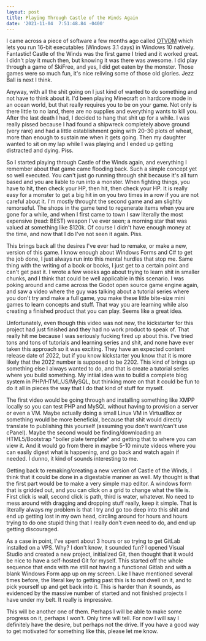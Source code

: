 ```yaml
--- 
layout: post 
title: Playing Through Castle of the Winds Again 
date: '2021-11-04  7:51:48.84 -0400' 
--- 
```

I came across a piece of software a few months ago called [OTVDM](http://www.columbia.edu/~em36/otvdm.html) 
which lets you run 16-bit executables (Windows 3.1 days) in Windows 10 natively. Fantastic! Castle of the Winds 
was the first game I tried and it worked great. I didn't play it much then, but knowing it was there was 
awesome. I did play through a game of SkiFree, and yes, I did get eaten by the monster. Those games were so much 
fun, it's nice reliving some of those old glories. Jezz Ball is next I think. 

Anyway, with all the shit going on I just kind of wanted to do something and not have to think about it. I'd 
been playing Minecraft on hardcore mode in an ocean world, but that really requires you to be on your game. Not 
only is there little to no land, there are no supplies and everything wants to kill you. After the last death I 
had, I decided to hang that shit up for a while. I was really pissed because I had found a shipwreck completely 
above ground (very rare) and had a little establishment going with 20-30 plots of wheat, more than enough to 
sustain me when it gets going. Then my daughter wanted to sit on my lap while I was playing and I ended up 
getting distracted and dying. Piss. 

So I started playing through Castle of the Winds again, and everything I remember about that game came flooding 
back. Such a simple concept yet so well executed. You can't just go running through shit because it's all turn 
based and you are liable to run into a monster. When fighting things, you have to hit, then check your HP, then 
hit, then check your HP. It is really easy for a monster to get a big hit in on you two times in a row if you 
are not careful about it. I'm mostly throught the second game and am slightly remorseful. The shops in the game 
tend to regenerate items when you are gone for a while, and when I first came to town I saw literally the most 
expensive (read: BEST) weapon I've ever seen; a morning star that was valued at something like $120k. Of course 
I didn't have enough money at the time, and now that I do I've not seen it again. Piss.

This brings back all the desires I've ever had to remake, or make a new, version of this game. I know enough 
about Windows Forms and C# to get the job done, I just always run into this mental hurdles that stop me. Same 
thing with the writing of a book or books, I just get to a certain point and can't get past it. I wrote a few 
weeks ago about trying to learn shit in smaller chunks, and I think that could be well applicable in this 
scenario. I was poking around and came across the Godot open source game engine again, and saw a video where the 
guy was talking about a tutorial series where you don't try and make a full game, you make these little 
bite-size mini games to learn concepts and stuff. That way you are learning while also creating a finished 
product that you can play. Seems like a great idea.

Unfortunately, even though this video was not new, the kickstarter for this project had just finished and they 
had no work product to speak of. That really hit me because I was seriously fucking fired up about this. I've 
tried tons and tons of tutorials and learning series and shit, and none have ever taken this approach so it was 
exciting. They have an expected content release date of 2022, but if you know kickstarter you know that it is 
more likely that the 2022 number is supposed to be 2202. This kind of brings up something else I always wanted 
to do, and that is create a tutorial series where you build something. My intiial idea was to build a complete 
blog system in PHP/HTML/JS/MySQL, but thinking more on that it could be fun to do it all in pieces the way that 
I do that kind of stuff for myself.

The first video would be going through and installing something like XMPP locally so you can 
test PHP and MySQL without having to provision a server or even a VM. Maybe actually doing a 
small Linux VM in VirtualBox or something would be more beneficial, because that shit would 
directly translate to publishing this yourself (assuming you don't want/can't use cPanel). Maybe 
the second would be finding/downloading an HTML5/Bootstrap "boiler plate template" and getting that to where you 
can view it. And it would go from there in maybe 5-10 minute videos where you can easily digest what is 
happening, and go back and watch again if needed. I dunno, it kind of sounds interesting to me. 

Getting back to remaking/creating a new version of Castle of the Winds, I think that it could be done in a 
digestable manner as well. My thought is that the first part would be to make a very simple map editor. A 
windows form that is gridded out, and you can click on a grid to change what the tile is. First click is wall, second 
click is path, third is water, whatever. No need to mess around with dragging and dropping stuff really, keep it 
simple. That is literally always my problem is that I try and go too deep into this shit and end up getting lost 
in my own head, circling around for hours and hours trying to do one stupid thing that I really don't even need 
to do, and end up getting discouraged. 

As a case in point, I've spent about 3 hours or so trying to get GitLab installed on a VPS. Why? I don't know, 
it sounded fun? I opened Visual Studio and created a new project, initialized Git, then thought that it would be 
nice to have a self-hosted Git for myself. This started off the whole sequence that ends with me still not 
having a functional Gitlab and with a blank Windows Form app up on my screen. Like I have mentioned several 
times before, the literal key to getting past this is to not dwell on it, and to pick yourself up and get back 
into it. This is harder than it sounds, as evidenced by the massive number of started and not finished projects 
I have under my belt. It really is impressive. 

This will be another one of them. Perhaps I will be able to make some progress on it, perhaps I won't. Only time 
will tell. For now I will say I definitely have the desire, but perhaps not the drive. If you have a good way to 
get motivated for something like this, please let me know. 
